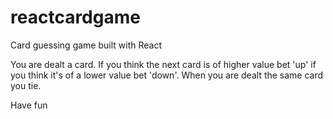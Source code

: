 # reactcardgame
Card guessing game built with React

You are dealt a card.
If you think the next card is of higher value bet 'up' if you think it's of a lower value bet 'down'.
When you are dealt the same card you tie.

Have fun
